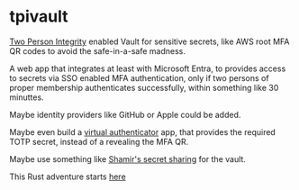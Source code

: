 # tpivault
[Two Person Integrity](https://en.m.wikipedia.org/wiki/Two-person_rule) enabled Vault for sensitive secrets, like AWS root MFA QR codes to avoid the safe-in-a-safe madness.

A web app that integrates at least with Microsoft Entra, to provides access to secrets via SSO enabled MFA authentication, only if two persons of proper membership authenticates successfully, within something like 30 minuttes.

Maybe identity providers like GitHub or Apple could be added.

Maybe even build a [virtual authenticator](https://docs.rs/passkey/latest/passkey/) app, that provides the required TOTP secret, instead of a revealing the MFA QR.

Maybe use something like [Shamir's secret sharing](https://en.m.wikipedia.org/wiki/Shamir%27s_secret_sharing) for the vault.

This Rust adventure starts [here](https://medium.com/@robjsliwa_71070/crafting-cli-with-oauth-2-0-authentication-multi-tenant-todo-server-in-rust-series-eaa0af452a56)

